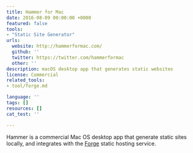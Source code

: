 ```yaml
---
title: Hammer for Mac
date: 2016-08-09 00:00:00 +0000
featured: false
tools:
- "Static Site Generator"
urls:
  website: http://hammerformac.com/
  github: ''
  twitter: https://twitter.com/hammerformac
  other: ''
description: macOS desktop app that generates static websites
license: Commercial
related_tools:
- tool/forge.md

language: ''
tags: []
resources: []
cat_test: ''

---
```

Hammer is a commercial Mac OS desktop app that generate static sites locally, and integrates with the [Forge](/tool/forge/) static hosting service.
